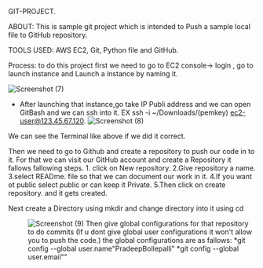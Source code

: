 GIT-PROJECT.

ABOUT: This is sample git project which is intended to Push a sample local file to GitHub repository.

TOOLS USED: AWS EC2, Git, Python file and GitHub.

Process: to do this project first we need to go to EC2 console-> login , go to launch instance and Launch a instance by naming it.
        
![Screenshot (7)](https://user-images.githubusercontent.com/114085306/226391214-d578fcc8-4104-4769-9998-7cbe90e89420.png)
  
* After launching that instance,go take IP Publi address and we can open GitBash and we can ssh into it. EX ssh -i ~/Downloads/(pemkey) ec2-user@123.45.67.120.
![Screenshot (8)](https://user-images.githubusercontent.com/114085306/226392148-c4cdb673-00b7-42e4-90a7-eb2887d3703d.png)

We can see the Terminal like above if we did it correct. 

Then we need to go to Github and create a repository to push our code in to it. For that we can visit our GitHub account and create a Repository it fallows fallowing steps.
          1. click on New repository.
          2.Give repository a name.
          3.select READme. file so that we can document our work in it.
          4.If you want ot public select public or can keep it Private.
          5.Then click on create repository. and it gets created.

Next create a Directory using mkdir <dirname> and change directory into it using cd<dir name>
        
![Screenshot (9)](https://user-images.githubusercontent.com/114085306/226394343-980848d6-d266-4d29-a489-a6505b374975.png)
 Then give global configurations for that repository to do commits (If u dont give global user configurations it won't allow you to push the code.)
 the global configurations are as fallows:
          *git config --global user.name"PradeepBollepalli"
          *git config --global user.email"<email address>"
        
        
